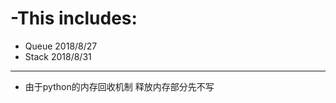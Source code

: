 # -This includes:
- Queue 2018/8/27
- Stack 2018/8/31

--------------------------------------
- 由于python的内存回收机制 释放内存部分先不写

